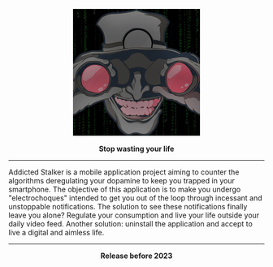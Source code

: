 <p align="center">
  <img src="https://github.com/Gurwan/Addicted-Stalked/blob/main/logo.png" width="250" style="max-width:100%;">
</p>
<p align="center">
  <strong>Stop wasting your life</strong>
</p>

<hr> </hr>

<p> Addicted Stalker is a mobile application project aiming to counter the algorithms deregulating your dopamine to keep you trapped in your smartphone. The objective of this application is to make you undergo "electrochoques" intended to get you out of the loop through incessant and unstoppable notifications. The solution to see these notifications finally leave you alone? Regulate your consumption and live your life outside your daily video feed. Another solution: uninstall the application and accept to live a digital and aimless life. </p>

<hr></hr>

<p align="center"> <strong>Release before 2023</strong> </p>
